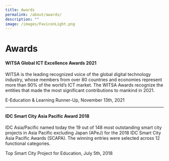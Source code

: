 ```yaml
---
title: Awards
permalink: /about/awards/
description: ""
image: /images/FaviconLight.png
---
```

<h1>Awards</h1>
<h4>WITSA Global ICT Excellence Awards 2021</h4>
<p>WITSA is the leading recognized voice of the global digital technology industry, whose members from over 80 countries and economies represent more than 90% of the world’s ICT market. The WITSA Awards recognize the entities that made the most significant contributions to mankind in 2021.</p>									
<p>E-Education &amp; Learning Runner-Up, November 13th, 2021</p>
<hr>

<h4>IDC Smart City Asia Pacific Award 2018</h4>
<p>IDC Asia/Pacific named today the 19 out of 148 most outstanding smart city projects in Asia Pacific excluding Japan (APeJ) for the 2018 IDC Smart City Asia Pacific Awards (SCAPA). The winning entries were selected across 12 functional categories.</p>									
<p>Top Smart City Project for Education, July 5th, 2018</p>